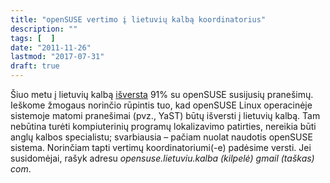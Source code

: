 ```yaml
---
title: "openSUSE vertimo į lietuvių kalbą koordinatorius"
description: ""
tags: [  ]
date: "2011-11-26"
lastmod: "2017-07-31"
draft: true
---
```

Šiuo metu į lietuvių kalbą [išversta](http://i18n.opensuse.org/stats/trunk/toplist.php) 91% su openSUSE susijusių pranešimų. Ieškome žmogaus norinčio rūpintis tuo, kad openSUSE Linux operacinėje sistemoje matomi pranešimai (pvz., YaST) būtų išversti į lietuvių kalbą. Tam nebūtina turėti kompiuterinių programų lokalizavimo patirties, nereikia būti anglų kalbos specialistu; svarbiausia – pačiam nuolat naudotis openSUSE sistema. Norinčiam tapti vertimų koordinatoriumi(-e) padėsime versti. Jei susidomėjai, rašyk adresu _opensuse.lietuviu.kalba (kilpelė) gmail (taškas) com_.
